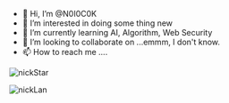 - 👋 Hi, I’m @N0I0C0K
- 👀 I’m interested in doing some thing new
- 🌱 I’m currently learning AI, Algorithm, Web Security
- 💞️ I’m looking to collaborate on ...emmm, I don't know.
- 📫 How to reach me ....

<p> <img src="https://github-readme-stats.vercel.app/api?username=N0I0C0K&show_icons=true&theme=vue" alt="nickStar" />
<p> <img src="https://github-readme-stats.vercel.app/api/top-langs/?username=N0I0C0K&layout=compact" alt="nickLan" />
